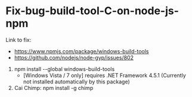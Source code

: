 # Fix-bug-build-tool-C-on-node-js-npm


Link to fix: 
- https://www.npmjs.com/package/windows-build-tools
- https://github.com/nodejs/node-gyp/issues/802

1. npm install --global windows-build-tools
	+  [Windows Vista / 7 only] requires .NET Framework 4.5.1 (Currently not installed automatically by this package)
2. Cai Chimp: npm install -g chimp
